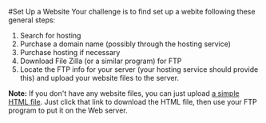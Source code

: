 #Set Up a Website
Your challenge is to find set up a webite following these general steps:

1. Search for hosting
2. Purchase a domain name (possibly through the hosting service)
3. Purchase hosting if necessary
4. Download File Zilla (or a similar program) for FTP
5. Locate the FTP info for your server (your hosting service should provide this) and upload your website files to the server.

**Note:** If you don't have any website files, you can just upload [a simple HTML file](https://github.com/christensenacademy/christensen-academy/blob/master/modules/web-design-and-development-intro/resources/index.html). Just click that link to download the HTML file, then use your FTP program to put it on the Web server.
